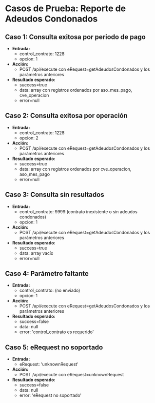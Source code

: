 # Casos de Prueba: Reporte de Adeudos Condonados

## Caso 1: Consulta exitosa por periodo de pago
- **Entrada:**
  - control_contrato: 1228
  - opcion: 1
- **Acción:**
  - POST /api/execute con eRequest=getAdeudosCondonados y los parámetros anteriores
- **Resultado esperado:**
  - success=true
  - data: array con registros ordenados por aso_mes_pago, cve_operacion
  - error=null

## Caso 2: Consulta exitosa por operación
- **Entrada:**
  - control_contrato: 1228
  - opcion: 2
- **Acción:**
  - POST /api/execute con eRequest=getAdeudosCondonados y los parámetros anteriores
- **Resultado esperado:**
  - success=true
  - data: array con registros ordenados por cve_operacion, aso_mes_pago
  - error=null

## Caso 3: Consulta sin resultados
- **Entrada:**
  - control_contrato: 9999 (contrato inexistente o sin adeudos condonados)
  - opcion: 1
- **Acción:**
  - POST /api/execute con eRequest=getAdeudosCondonados y los parámetros anteriores
- **Resultado esperado:**
  - success=true
  - data: array vacío
  - error=null

## Caso 4: Parámetro faltante
- **Entrada:**
  - control_contrato: (no enviado)
  - opcion: 1
- **Acción:**
  - POST /api/execute con eRequest=getAdeudosCondonados y los parámetros anteriores
- **Resultado esperado:**
  - success=false
  - data: null
  - error: 'control_contrato es requerido'

## Caso 5: eRequest no soportado
- **Entrada:**
  - eRequest: 'unknownRequest'
- **Acción:**
  - POST /api/execute con eRequest=unknownRequest
- **Resultado esperado:**
  - success=false
  - data: null
  - error: 'eRequest no soportado'
